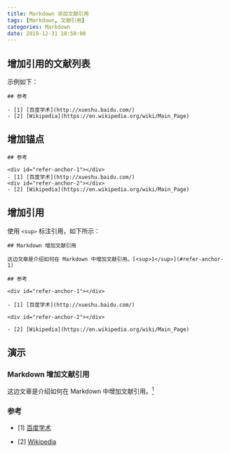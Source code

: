 ```yaml
---
title: Markdown 添加文献引用
tags: [Markdown, 文献引用]
categories: Markdown
date: 2019-12-31 18:50:00
---
```


## 增加引用的文献列表

示例如下：

```
## 参考

- [1] [百度学术](http://xueshu.baidu.com/)
- [2] [Wikipedia](https://en.wikipedia.org/wiki/Main_Page)
```

## 增加锚点

```
## 参考

<div id="refer-anchor-1"></div>
- [1] [百度学术](http://xueshu.baidu.com/)
<div id="refer-anchor-2"></div>
- [2] [Wikipedia](https://en.wikipedia.org/wiki/Main_Page)
```

## 增加引用

使用 `<sup>` 标注引用，如下所示：

```
## Markdown 增加文献引用

这边文章是介绍如何在 Markdown 中增加文献引用。[<sup>1</sup>](#refer-anchor-1)

## 参考

<div id="refer-anchor-1"></div>

- [1] [百度学术](http://xueshu.baidu.com/)

<div id="refer-anchor-2"></div>

- [2] [Wikipedia](https://en.wikipedia.org/wiki/Main_Page)
```

## 演示

### Markdown 增加文献引用

这边文章是介绍如何在 Markdown 中增加文献引用。[<sup>1</sup>](#refer-anchor-1)

### 参考

<div id="refer-anchor-1"></div>

- [1] [百度学术](http://xueshu.baidu.com/)

<div id="refer-anchor-2"></div>

- [2] [Wikipedia](https://en.wikipedia.org/wiki/Main_Page)
